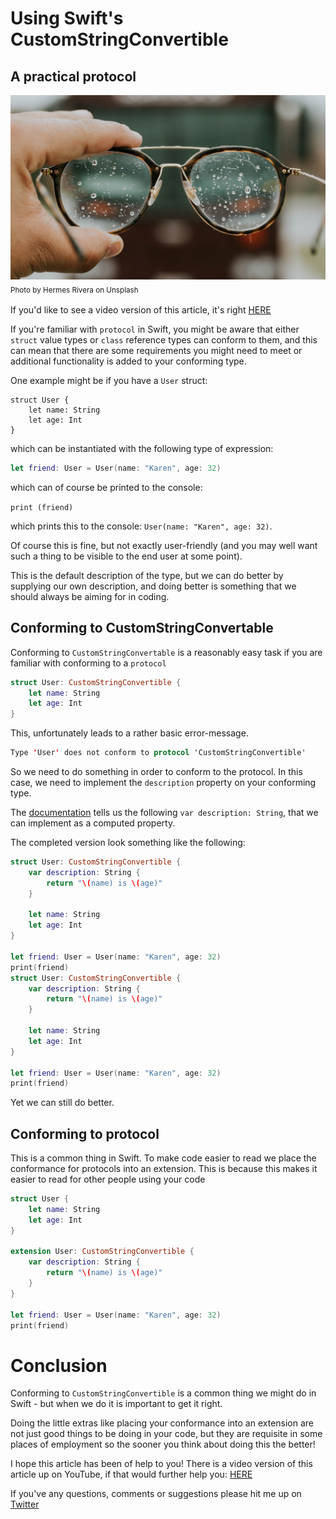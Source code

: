 # Using Swift's CustomStringConvertible
## A practical protocol

![Photo by Hermes Rivera on Unsplash](Images/hermes-rivera-shEtkYRYt40-unsplash.jpg)<br/>
<sub>Photo by Hermes Rivera on Unsplash<sub>

If you'd like to see a video version of this article, it's right [HERE](https://youtu.be/CHTq_MJMNDw)

If you're familiar with `protocol` in Swift, you might be aware that either `struct` value types or `class` reference types can conform to them, and this can mean that there are some requirements you might need to meet or additional functionality is added to your conforming type.

One example might be if you have a `User` struct:

```
struct User {
    let name: String
    let age: Int
}
```

which can be instantiated with the following type of expression:

```swift
let friend: User = User(name: "Karen", age: 32)
```

which can of course be printed to the console:

`print (friend)`

which prints this to the console: `User(name: "Karen", age: 32)`. 

Of course this is fine, but not exactly user-friendly (and you may well want such a thing to be visible to the end user at some point).

This is the default description of the type, but we can do better by supplying our own description, and doing better is something that we should always be aiming for in coding.

## Conforming to CustomStringConvertable
Conforming to `CustomStringConvertable` is a reasonably easy task if you are familiar with conforming to a `protocol`

```swift
struct User: CustomStringConvertible {
    let name: String
    let age: Int
}
```
This, unfortunately leads to a rather basic error-message.

```swift
Type 'User' does not conform to protocol 'CustomStringConvertible'
```

So we need to do something in order to conform to the protocol. In this case, we need to implement the  `description` property on your conforming type.

The [documentation](https://developer.apple.com/documentation/swift/customstringconvertible) tells us the following `var description: String`, that we can implement as a computed property.

The completed version look something like the following:

```swift
struct User: CustomStringConvertible {
    var description: String {
        return "\(name) is \(age)"
    }
    
    let name: String
    let age: Int
}

let friend: User = User(name: "Karen", age: 32)
print(friend)
struct User: CustomStringConvertible {
    var description: String {
        return "\(name) is \(age)"
    }
    
    let name: String
    let age: Int
}

let friend: User = User(name: "Karen", age: 32)
print(friend)
```

Yet we can still do better.

## Conforming to protocol
This is a common thing in Swift.  To make code easier to read we place the conformance for protocols into an extension. This is because this makes it easier to read for other people using your code
```swift
struct User {
    let name: String
    let age: Int
}

extension User: CustomStringConvertible {
    var description: String {
        return "\(name) is \(age)"
    }
}

let friend: User = User(name: "Karen", age: 32)
print(friend)
```


# Conclusion
Conforming to `CustomStringConvertible` is a common thing we might do in Swift - but when we do it is important to get it right.

Doing the little extras like placing your conformance into an extension are not just good things to be doing in your code, but they are requisite in some places of employment so the sooner you think about doing this the better!

I hope this article has been of help to you! There is a video version of this article up on YouTube, if that would further help you: [HERE](https://youtu.be/CHTq_MJMNDw)

If you've any questions, comments or suggestions please hit me up on [Twitter](https://twitter.com/stevenpcurtis)

